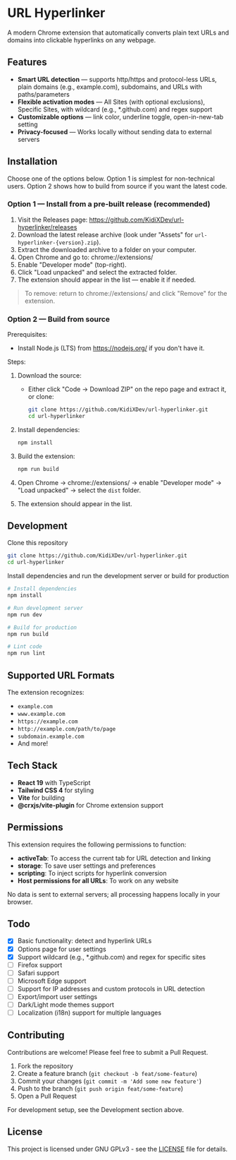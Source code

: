 # URL Hyperlinker

A modern Chrome extension that automatically converts plain text URLs and domains into clickable hyperlinks on any webpage.

## Features

- **Smart URL detection** — supports http/https and protocol-less URLs, plain domains (e.g., example.com), subdomains, and URLs with paths/parameters
- **Flexible activation modes** — All Sites (with optional exclusions), Specific Sites, with wildcard (e.g., \*.github.com) and regex support
- **Customizable options** — link color, underline toggle, open-in-new-tab setting
- **Privacy-focused** — Works locally without sending data to external servers

## Installation

Choose one of the options below. Option 1 is simplest for non-technical users. Option 2 shows how to build from source if you want the latest code.

### Option 1 — Install from a pre-built release (recommended)

1. Visit the Releases page: https://github.com/KidiXDev/url-hyperlinker/releases
2. Download the latest release archive (look under "Assets" for `url-hyperlinker-{version}.zip`).
3. Extract the downloaded archive to a folder on your computer.
4. Open Chrome and go to: chrome://extensions/
5. Enable "Developer mode" (top-right).
6. Click "Load unpacked" and select the extracted folder.
7. The extension should appear in the list — enable it if needed.

> To remove: return to chrome://extensions/ and click "Remove" for the extension.

### Option 2 — Build from source

Prerequisites:

- Install Node.js (LTS) from https://nodejs.org/ if you don't have it.

Steps:

1. Download the source:
   - Either click "Code → Download ZIP" on the repo page and extract it, or clone:
     ```bash
     git clone https://github.com/KidiXDev/url-hyperlinker.git
     cd url-hyperlinker
     ```
2. Install dependencies:
   ```bash
   npm install
   ```
3. Build the extension:

   ```bash
   npm run build
   ```

4. Open Chrome → chrome://extensions/ → enable "Developer mode" → "Load unpacked" → select the `dist` folder.

5. The extension should appear in the list.

## Development

Clone this repository

```bash
git clone https://github.com/KidiXDev/url-hyperlinker.git
cd url-hyperlinker
```

Install dependencies and run the development server or build for production

```bash
# Install dependencies
npm install

# Run development server
npm run dev

# Build for production
npm run build

# Lint code
npm run lint
```

## Supported URL Formats

The extension recognizes:

- `example.com`
- `www.example.com`
- `https://example.com`
- `http://example.com/path/to/page`
- `subdomain.example.com`
- And more!

## Tech Stack

- **React 19** with TypeScript
- **Tailwind CSS 4** for styling
- **Vite** for building
- **@crxjs/vite-plugin** for Chrome extension support

## Permissions

This extension requires the following permissions to function:

- **activeTab**: To access the current tab for URL detection and linking
- **storage**: To save user settings and preferences
- **scripting**: To inject scripts for hyperlink conversion
- **Host permissions for all URLs**: To work on any website

No data is sent to external servers; all processing happens locally in your browser.

## Todo

- [x] Basic functionality: detect and hyperlink URLs
- [x] Options page for user settings
- [x] Support wildcard (e.g., \*.github.com) and regex for specific sites
- [ ] Firefox support
- [ ] Safari support
- [ ] Microsoft Edge support
- [ ] Support for IP addresses and custom protocols in URL detection
- [ ] Export/import user settings
- [ ] Dark/Light mode themes support
- [ ] Localization (i18n) support for multiple languages

## Contributing

Contributions are welcome! Please feel free to submit a Pull Request.

1. Fork the repository
2. Create a feature branch (`git checkout -b feat/some-feature`)
3. Commit your changes (`git commit -m 'Add some new feature'`)
4. Push to the branch (`git push origin feat/some-feature`)
5. Open a Pull Request

For development setup, see the Development section above.

## License

This project is licensed under GNU GPLv3 - see the [LICENSE](LICENSE) file for details.
